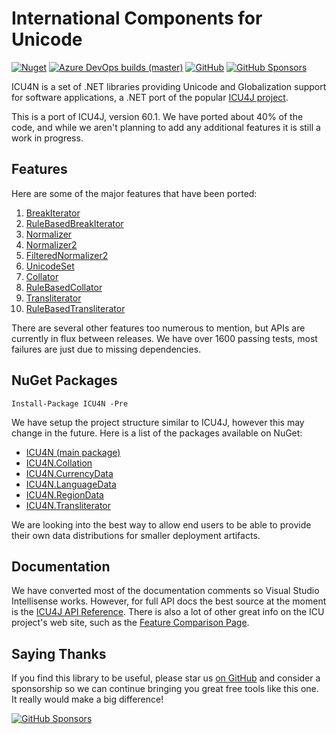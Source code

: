 International Components for Unicode 
=========

[![Nuget](https://img.shields.io/nuget/dt/ICU4N)](https://www.nuget.org/packages/ICU4N)
[![Azure DevOps builds (master)](https://img.shields.io/azure-devops/build/ICU4N/44041e22-bd88-42a2-ad29-ee6859a5010e/1/master)](https://dev.azure.com/ICU4N/ICU4N/_build?definitionId=1&_a=summary)
[![GitHub](https://img.shields.io/github/license/NightOwl888/ICU4N)](https://github.com/NightOwl888/ICU4N/blob/master/LICENSE.txt)
[![GitHub Sponsors](https://img.shields.io/badge/-Sponsor-fafbfc?logo=GitHub%20Sponsors)](https://github.com/sponsors/NightOwl888)

ICU4N is a set of .NET libraries providing Unicode and Globalization support for software applications, a .NET port of the popular [ICU4J project](http://site.icu-project.org).

This is a port of ICU4J, version 60.1. We have ported about 40% of the code, and while we aren't planning to add any additional features it is still a work in progress.

## Features

Here are some of the major features that have been ported:

1. [BreakIterator](https://unicode-org.github.io/icu-docs/apidoc/released/icu4j/index.html?com/ibm/icu/text/BreakIterator.html)
2. [RuleBasedBreakIterator](https://unicode-org.github.io/icu-docs/apidoc/released/icu4j/index.html?com/ibm/icu/text/RuleBasedBreakIterator.html)
2. [Normalizer](https://unicode-org.github.io/icu-docs/apidoc/released/icu4j/index.html?com/ibm/icu/text/Normalizer.html)
3. [Normalizer2](https://unicode-org.github.io/icu-docs/apidoc/released/icu4j/index.html?com/ibm/icu/text/Normalizer2.html)
4. [FilteredNormalizer2](https://unicode-org.github.io/icu-docs/apidoc/released/icu4j/index.html?com/ibm/icu/text/FilteredNormalizer2.html)
5. [UnicodeSet](https://unicode-org.github.io/icu-docs/apidoc/released/icu4j/index.html?com/ibm/icu/text/UnicodeSet.html)
6. [Collator](https://unicode-org.github.io/icu-docs/apidoc/released/icu4j/index.html?com/ibm/icu/text/Collator.html)
7. [RuleBasedCollator](https://unicode-org.github.io/icu-docs/apidoc/released/icu4j/index.html?com/ibm/icu/text/RuleBasedCollator.html)
8. [Transliterator](https://unicode-org.github.io/icu-docs/apidoc/released/icu4j/index.html?com/ibm/icu/text/Transliterator.html)
9. [RuleBasedTransliterator](https://unicode-org.github.io/icu-docs/apidoc/released/icu4j/index.html?com/ibm/icu/text/RuleBasedTransliterator.html)


There are several other features too numerous to mention, but APIs are currently in flux between releases. We have over 1600 passing tests, most failures are just due to missing dependencies.


## NuGet Packages

```
Install-Package ICU4N -Pre
```

We have setup the project structure similar to ICU4J, however this may change in the future. Here is a list of the packages available on NuGet:

- [ICU4N (main package)](https://www.nuget.org/packages/ICU4N/)
- [ICU4N.Collation](https://www.nuget.org/packages/ICU4N.Collation/)
- [ICU4N.CurrencyData](https://www.nuget.org/packages/ICU4N.CurrencyData/)
- [ICU4N.LanguageData](https://www.nuget.org/packages/ICU4N.LanguageData/)
- [ICU4N.RegionData](https://www.nuget.org/packages/ICU4N.RegionData/)
- [ICU4N.Transliterator](https://www.nuget.org/packages/ICU4N.Transliterator/)

We are looking into the best way to allow end users to be able to provide their own data distributions for smaller deployment artifacts.

## Documentation

We have converted most of the documentation comments so Visual Studio Intellisense works. However, for full API docs the best source at the moment is the [ICU4J API Reference](http://icu-project.org/apiref/icu4j/). There is also a lot of other great info on the ICU project's web site, such as the [Feature Comparison Page](http://site.icu-project.org/charts/comparison).

## Saying Thanks

If you find this library to be useful, please star us [on GitHub](https://github.com/NightOwl888/ICU4N) and consider a sponsorship so we can continue bringing you great free tools like this one. It really would make a big difference!

[![GitHub Sponsors](https://img.shields.io/badge/-Sponsor-fafbfc?logo=GitHub%20Sponsors)](https://github.com/sponsors/NightOwl888)